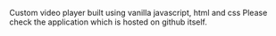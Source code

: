 Custom video player built using vanilla javascript, html and css
Please check the application which is hosted on github itself.

